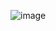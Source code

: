![image](https://user-images.githubusercontent.com/36322338/157417106-921c712b-b6ad-4724-9c6c-12314f6581c6.png)
